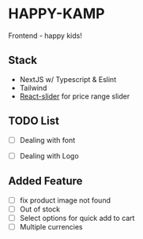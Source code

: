 # HAPPY-KAMP
Frontend - happy kids!


## Stack
- NextJS w/ Typescript & Eslint
- Tailwind
- [React-slider](https://zillow.github.io/react-slider/#reactsliderhttps://zillow.github.io/react-slider) for price range slider

## TODO List
- [ ] Dealing with font
- [ ] Dealing with Logo


## Added Feature
- [ ] fix product image not found
- [ ] Out of stock
- [ ] Select options for quick add to cart
- [ ] Multiple currencies